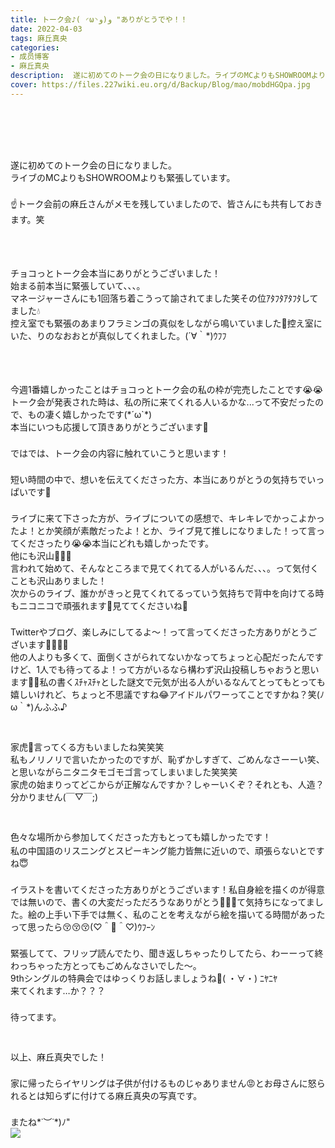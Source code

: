 ```yaml
---
title: トーク会♪( ◜ω◝و(و "ありがとうでや！！
date: 2022-04-03
tags: 麻丘真央
categories: 
- 成员博客
- 麻丘真央
description:  遂に初めてのトーク会の日になりました。ライブのMCよりもSHOWROOMよりも緊張しています。☝️トーク会前の麻丘さんがメモを残していましたので、皆さんにも共有しておきます。笑チョコっとトーク会本当にありが...
cover: https://files.227wiki.eu.org/d/Backup/Blog/mao/mobdHGQpa.jpg 
---
```

<div class="blog_detail__main">
<div><div dir="ltr">﻿<meta content="text/html; charset=utf-8" http-equiv="content-type"/><div dir="ltr"></div><div>　</div><div><p class="p2" style="margin: 0px; font-stretch: normal; line-height: normal; min-height: 22px;   -webkit-text-size-adjust: auto;"><br/></p><p class="p2" style="margin: 0px; font-stretch: normal; line-height: normal; min-height: 22px;   -webkit-text-size-adjust: auto;"><span class="s2"></span><br/></p><p class="p3" style="margin: 0px; font-stretch: normal; line-height: normal;   -webkit-text-size-adjust: auto;"><span class="s3">遂に初めてのトーク会の日になりました。</span></p><p class="p3" style="margin: 0px; font-stretch: normal; line-height: normal;   -webkit-text-size-adjust: auto;"><span class="s3">ライブの</span><span class="s2">MC</span><span class="s3">よりも</span><span class="s2">SHOWROOM</span><span class="s3">よりも緊張しています。</span></p><p class="p2" style="margin: 0px; font-stretch: normal; line-height: normal; min-height: 22px;   -webkit-text-size-adjust: auto;"><span class="s2"></span><br/></p><p class="p3" style="margin: 0px; font-stretch: normal; line-height: normal;   -webkit-text-size-adjust: auto;"><span class="s4">☝️</span><span class="s3">トーク会前の麻丘さんがメモを残していましたので、皆さんにも共有しておきます。笑</span></p><p class="p2" style="margin: 0px; font-stretch: normal; line-height: normal; min-height: 22px;   -webkit-text-size-adjust: auto;"><span class="s2"></span><br/></p><p class="p2" style="margin: 0px; font-stretch: normal; line-height: normal; min-height: 22px;   -webkit-text-size-adjust: auto;"><span class="s2"></span><br/></p><p class="p2" style="margin: 0px; font-stretch: normal; line-height: normal; min-height: 22px;   -webkit-text-size-adjust: auto;"><span class="s2"></span><br/></p><p class="p3" style="margin: 0px; font-stretch: normal; line-height: normal;   -webkit-text-size-adjust: auto;"><span class="s3">チョコっとトーク会本当にありがとうございました！</span></p><p class="p3" style="margin: 0px; font-stretch: normal; line-height: normal;   -webkit-text-size-adjust: auto;"><span class="s3">始まる前本当に緊張していて、、、。</span></p><p class="p3" style="margin: 0px; font-stretch: normal; line-height: normal;   -webkit-text-size-adjust: auto;"><span class="s3">マネージャーさんにも</span><span class="s2">1</span><span class="s3">回落ち着こうって諭されてました笑その位ｱﾀﾌﾀｱﾀﾌﾀしてました</span><span class="s4">💧</span></p><p class="p3" style="margin: 0px; font-stretch: normal; line-height: normal;   -webkit-text-size-adjust: auto;"><span class="s3">控え室でも緊張のあまりフラミンゴの真似をしながら鳴いていました</span><span class="s4">🦩</span><span class="s3">控え室にいた、りのなおおとが真似してくれました。</span><span class="s2">(´</span><span class="s5" style='font-family: "Apple Symbols";'>∀</span><span class="s3">｀</span><span class="s2">*)</span><span class="s3">ｳﾌﾌ</span></p><p class="p2" style="margin: 0px; font-stretch: normal; line-height: normal; min-height: 22px;   -webkit-text-size-adjust: auto;"><span class="s2"></span><br/></p><p class="p2" style="margin: 0px; font-stretch: normal; line-height: normal; min-height: 22px;   -webkit-text-size-adjust: auto;"><span class="s2"></span><br/></p><p class="p2" style="margin: 0px; font-stretch: normal; line-height: normal; min-height: 22px;   -webkit-text-size-adjust: auto;"><span class="s2"></span><br/></p><p class="p3" style="margin: 0px; font-stretch: normal; line-height: normal;   -webkit-text-size-adjust: auto;"><span class="s3">今週</span><span class="s2">1</span><span class="s3">番嬉しかったことはチョコっとトーク会の私の枠が完売したことです</span><span class="s4">😭😭</span></p><p class="p3" style="margin: 0px; font-stretch: normal; line-height: normal;   -webkit-text-size-adjust: auto;"><span class="s3">トーク会が発表された時は、私の所に来てくれる人いるかな</span><span class="s2">...</span><span class="s3">って不安だったので、もの凄く嬉しかったです</span><span class="s2">(*´ω`*)</span></p><p class="p3" style="margin: 0px; font-stretch: normal; line-height: normal;   -webkit-text-size-adjust: auto;"><span class="s3">本当にいつも応援して頂きありがとうございます</span><span class="s4">🦩</span></p><p class="p2" style="margin: 0px; font-stretch: normal; line-height: normal; min-height: 22px;   -webkit-text-size-adjust: auto;"><span class="s2"></span><br/></p><p class="p3" style="margin: 0px; font-stretch: normal; line-height: normal;   -webkit-text-size-adjust: auto;"><span class="s3">ではでは、トーク会の内容に触れていこうと思います！</span></p><p class="p2" style="margin: 0px; font-stretch: normal; line-height: normal; min-height: 22px;   -webkit-text-size-adjust: auto;"><span class="s2"></span><br/></p><p class="p3" style="margin: 0px; font-stretch: normal; line-height: normal;   -webkit-text-size-adjust: auto;"><span class="s3">短い時間の中で、想いを伝えてくださった方、本当にありがとうの気持ちでいっぱいです</span><span class="s4">🥲</span></p><p class="p2" style="margin: 0px; font-stretch: normal; line-height: normal; min-height: 22px;   -webkit-text-size-adjust: auto;"><span class="s2"></span><br/></p><p class="p3" style="margin: 0px; font-stretch: normal; line-height: normal;   -webkit-text-size-adjust: auto;"><span class="s3">ライブに来て下さった方が、ライブについての感想で、キレキレでかっこよかったよ！とか笑顔が素敵だったよ！とか、ライブ見て推しになりました！って言ってくださったり</span><span class="s4">😭😭</span><span class="s3">本当にどれも嬉しかったです。</span></p><p class="p4" style="margin: 0px; font-stretch: normal; line-height: normal;   -webkit-text-size-adjust: auto;"><span class="s3">他にも沢山</span><span class="s4">🥰🥰🥰</span></p><p class="p3" style="margin: 0px; font-stretch: normal; line-height: normal;   -webkit-text-size-adjust: auto;"><span class="s3">言われて始めて、そんなところまで見てくれてる人がいるんだ、、、。って気付くことも沢山ありました！</span></p><p class="p3" style="margin: 0px; font-stretch: normal; line-height: normal;   -webkit-text-size-adjust: auto;"><span class="s3">次からのライブ、誰かがきっと見てくれてるっていう気持ちで背中を向けてる時もニコニコで頑張れます</span><span class="s4">💪</span><span class="s3">見ててくださいね</span><span class="s4">👀</span></p><p class="p2" style="margin: 0px; font-stretch: normal; line-height: normal; min-height: 22px;   -webkit-text-size-adjust: auto;"><span class="s2"></span><br/></p><p class="p3" style="margin: 0px; font-stretch: normal; line-height: normal;   -webkit-text-size-adjust: auto;"><span class="s2">Twitter</span><span class="s3">やブログ、楽しみにしてるよ〜！って言ってくださった方ありがとうございます</span><span class="s4">🙇‍♀️🙇‍♀️</span></p><p class="p3" style="margin: 0px; font-stretch: normal; line-height: normal;   -webkit-text-size-adjust: auto;"><span class="s3">他の人よりも多くて、面倒くさがられてないかなってちょっと心配だったんですけど、</span><span class="s2">1</span><span class="s3">人でも待ってるよ！って方がいるなら構わず沢山投稿しちゃおうと思います</span><span class="s4">💁‍♀️</span><span class="s3">私の書くｽﾁｬｽﾁｬとした謎文で元気が出る人がいるなんてとってもとっても嬉しいけれど、ちょっと不思議ですね</span><span class="s4">😂</span><span class="s3">アイドルパワーってことですかね？笑</span><span class="s2">(</span><span class="s3">ﾉ</span><span class="s2">ω</span><span class="s3">｀</span><span class="s2">*)</span><span class="s3">んふふ♪</span></p><p class="p2" style="margin: 0px; font-stretch: normal; line-height: normal; min-height: 22px;   -webkit-text-size-adjust: auto;"><span class="s2"></span><br/></p><p class="p2" style="margin: 0px; font-stretch: normal; line-height: normal; min-height: 22px;   -webkit-text-size-adjust: auto;"><span class="s2"></span><br/></p><p class="p3" style="margin: 0px; font-stretch: normal; line-height: normal;   -webkit-text-size-adjust: auto;"><span class="s3">家虎</span><span class="s4">🐯</span><span class="s3">言ってくる方もいましたね笑笑笑</span></p><p class="p3" style="margin: 0px; font-stretch: normal; line-height: normal;   -webkit-text-size-adjust: auto;"><span class="s3">私もノリノリで言いたかったのですが、恥ずかしすぎて、ごめんなさーーい笑、と思いながらニタニタモゴモゴ言ってしまいました笑笑笑</span></p><p class="p3" style="margin: 0px; font-stretch: normal; line-height: normal;   -webkit-text-size-adjust: auto;"><span class="s3">家虎の始まりってどこからが正解なんですか？しゃーいくぞ？それとも、人造？</span></p><p class="p3" style="margin: 0px; font-stretch: normal; line-height: normal;   -webkit-text-size-adjust: auto;"><span class="s3">分かりません</span><span class="s2">(</span><span class="s3">￣</span><span class="s2">▽</span><span class="s3">￣</span><span class="s2">;)</span></p><p class="p2" style="margin: 0px; font-stretch: normal; line-height: normal; min-height: 22px;   -webkit-text-size-adjust: auto;"><span class="s2"></span><br/></p><p class="p2" style="margin: 0px; font-stretch: normal; line-height: normal; min-height: 22px;   -webkit-text-size-adjust: auto;"><br/></p><p class="p2" style="margin: 0px; font-stretch: normal; line-height: normal; min-height: 22px;   -webkit-text-size-adjust: auto;">色々な場所から参加してくださった方もとっても嬉しかったです！<span class="s2"></span></p><p class="p3" style="margin: 0px; font-stretch: normal; line-height: normal;   -webkit-text-size-adjust: auto;"><span class="s3">私の中国語のリスニングとスピーキング能力皆無に近いので、頑張らないとですね</span><span class="s4">😇</span></p><p class="p2" style="margin: 0px; font-stretch: normal; line-height: normal; min-height: 22px;   -webkit-text-size-adjust: auto;"><span class="s2"></span><br/></p><p class="p3" style="margin: 0px; font-stretch: normal; line-height: normal;   -webkit-text-size-adjust: auto;"><span class="s3">イラストを書いてくださった方ありがとうございます！私自身絵を描くのが得意では無いので、書くの大変だっただろうなありがとう</span><span class="s4">🥲😌😌</span><span class="s3">て気持ちになってました。絵の上手い下手では無く、私のことを考えながら絵を描いてる時間があったって思ったら</span><span class="s4">😚😚😚</span><span class="s2">(♡</span><span class="s3">＾</span><span class="s4">👄</span><span class="s3">＾</span><span class="s2">♡)</span><span class="s3">ｳﾌｰﾝ</span></p><p class="p2" style="margin: 0px; font-stretch: normal; line-height: normal; min-height: 22px;   -webkit-text-size-adjust: auto;"><br/></p><p class="p2" style="margin: 0px; font-stretch: normal; line-height: normal; min-height: 22px;   -webkit-text-size-adjust: auto;">緊張してて、フリップ読んでたり、聞き返しちゃったりしてたら、わーーって終わっちゃった方とってもごめんなさいでした〜。<span class="s2"></span></p><p class="p3" style="margin: 0px; font-stretch: normal; line-height: normal;   -webkit-text-size-adjust: auto;"><span class="s2">9th</span><span class="s3">シングルの特典会ではゆっくりお話しましょうね</span><span class="s4">🌱</span><span class="s2">( </span><span class="s3">・∀・</span><span class="s2">) </span><span class="s3">ﾆﾔﾆﾔ</span></p><p class="p3" style="margin: 0px; font-stretch: normal; line-height: normal;   -webkit-text-size-adjust: auto;"><span class="s3">来てくれます</span><span class="s2">…</span><span class="s3">か？？？</span></p><p class="p2" style="margin: 0px; font-stretch: normal; line-height: normal; min-height: 22px;   -webkit-text-size-adjust: auto;"><span class="s2"></span><br/></p><p class="p3" style="margin: 0px; font-stretch: normal; line-height: normal;   -webkit-text-size-adjust: auto;"><span class="s3">待ってます。</span></p><p class="p2" style="margin: 0px; font-stretch: normal; line-height: normal; min-height: 22px;   -webkit-text-size-adjust: auto;"><span class="s2"></span><br/></p><p class="p2" style="margin: 0px; font-stretch: normal; line-height: normal; min-height: 22px;   -webkit-text-size-adjust: auto;"><span class="s2"></span><br/></p><p class="p3" style="margin: 0px; font-stretch: normal; line-height: normal;   -webkit-text-size-adjust: auto;"><span class="s3">以上、麻丘真央でした！</span></p><p class="p2" style="margin: 0px; font-stretch: normal; line-height: normal; min-height: 22px;   -webkit-text-size-adjust: auto;"><span class="s2"></span><br/></p><p class="p3" style="margin: 0px; font-stretch: normal; line-height: normal;   -webkit-text-size-adjust: auto;"><span class="s3">家に帰ったらイヤリングは子供が付けるものじゃありません</span><span class="s4">😡</span><span class="s3">とお母さんに怒られるとは知らずに付けてる麻丘真央の写真です。</span></p><p class="p2" style="margin: 0px; font-stretch: normal; line-height: normal; min-height: 22px;   -webkit-text-size-adjust: auto;"><span class="s2"></span><br/></p><p class="p5" style="margin: 0px; font-stretch: normal; line-height: normal;   -webkit-text-size-adjust: auto;"><span class="s3">またね</span><span class="s2">*˙</span><span class="s3">︶</span><span class="s2">˙*)</span><span class="s3">ﾉ</span><span class="s2">"</span></p><p class="p5" style="margin: 0px; font-stretch: normal; line-height: normal;   -webkit-text-size-adjust: auto;"><span class="s2"><img src="https://files.227wiki.eu.org/d/Backup/Blog/mao/mobdHGQpa.jpg"/><br/></span></p></div></div></div>
<!--twitter-->

<!--//twitter-->
</div>